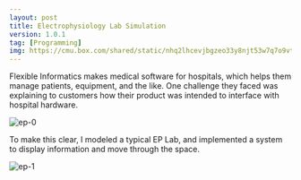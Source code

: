```yaml
---
layout: post
title: Electrophysiology Lab Simulation
version: 1.0.1
tag: [Programming]
img: https://cmu.box.com/shared/static/nhq2lhcevjbgzeo33y8njt53w7q7o9vt.png
---
```


Flexible Informatics makes medical software for hospitals,
which helps them manage patients, equipment, and the like.
One challenge they faced was explaining to customers how their product was intended to interface with hospital hardware.

![ep-0][]

To make this clear, I modeled a typical EP Lab,
and implemented a system to display information and move through the space.

![ep-1][]


[ep-0]: <https://cmu.box.com/shared/static/ecvb5u5lphbsws2yg46r27boey6y6o3t.png>
[ep-1]: <https://cmu.box.com/shared/static/z2jtxbqrj77wd30tmliiftuwlo2k7eat.png>
[ep-2]: <https://cmu.box.com/shared/static/z2jtxbqrj77wd30tmliiftuwlo2k7eat.png>

